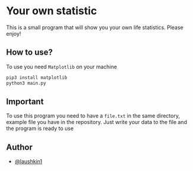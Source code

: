 # Your own statistic
This is a small program that will show you your own life statistics.
Please enjoy!


## How to use?
To use you need `Matplotlib` on your machine

```bash
pip3 install matplotlib
python3 main.py
```


## Important
To use this program you need to have a `file.txt` in the same directory, example file you have in the repository. Just write your data to the file and the program is ready to use


## Author
- [@laushkin1](https://github.com/laushkin1)

